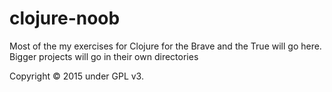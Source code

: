 # clojure-noob

Most of the my exercises for Clojure for the Brave and the True will go here.  Bigger projects will go in their own directories


Copyright © 2015 under GPL v3.

